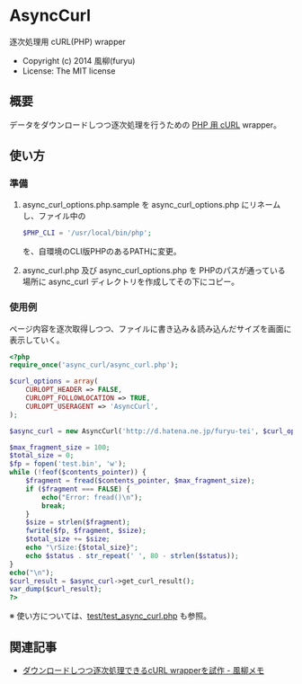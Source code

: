 AsyncCurl
=========
逐次処理用 cURL(PHP) wrapper  
- Copyright (c) 2014 風柳(furyu)  
- License: The MIT license  


概要
----
データをダウンロードしつつ逐次処理を行うための [PHP 用 cURL](http://php.net/manual/ja/ref.curl.php) wrapper。  


使い方
------
### 準備
1. async_curl_options.php.sample を async_curl_options.php にリネームし、ファイル中の  
    ```php
    $PHP_CLI = '/usr/local/bin/php';
    ```
    を、自環境のCLI版PHPのあるPATHに変更。  

2. async_curl.php 及び async_curl_options.php を PHPのパスが通っている場所に async_curl ディレクトリを作成してその下にコピー。  


### 使用例
ページ内容を逐次取得しつつ、ファイルに書き込み＆読み込んだサイズを画面に表示していく。
```php
<?php
require_once('async_curl/async_curl.php');

$curl_options = array(
    CURLOPT_HEADER => FALSE,
    CURLOPT_FOLLOWLOCATION => TRUE,
    CURLOPT_USERAGENT => 'AsyncCurl',
);

$async_curl = new AsyncCurl('http://d.hatena.ne.jp/furyu-tei', $curl_options, $contents_pointer);

$max_fragment_size = 100;
$total_size = 0;
$fp = fopen('test.bin', 'w');
while (!feof($contents_pointer)) {
    $fragment = fread($contents_pointer, $max_fragment_size);
    if ($fragment === FALSE) {
        echo("Error: fread()\n");
        break;
    }
    $size = strlen($fragment);
    fwrite($fp, $fragment, $size);
    $total_size += $size;
    echo "\rSize:{$total_size}";
    echo $status . str_repeat(' ', 80 - strlen($status));
}
echo("\n");
$curl_result = $async_curl->get_curl_result();
var_dump($curl_result);
?>
```
※ 使い方については、[test/test_async_curl.php](https://github.com/furyutei/async_curl/blob/master/test/test_async_curl.php) も参照。  


関連記事
--------
- [ダウンロードしつつ逐次処理できるcURL wrapperを試作 - 風柳メモ](http://d.hatena.ne.jp/furyu-tei/20141213/1418397266)
